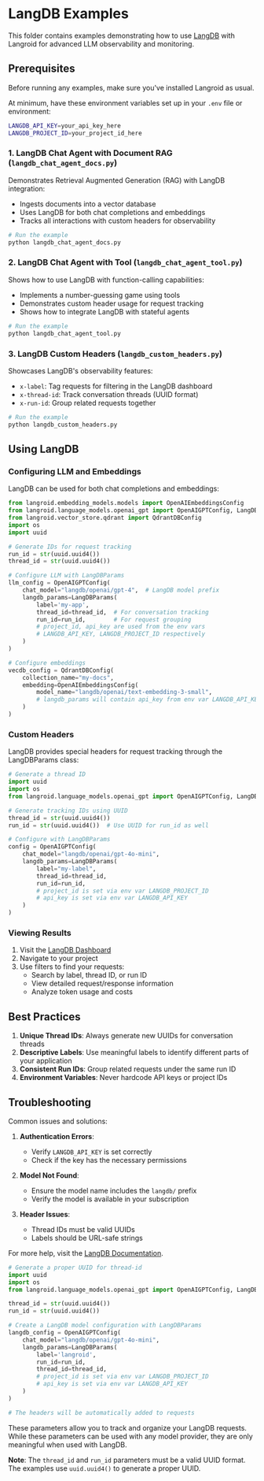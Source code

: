 # LangDB Examples

This folder contains examples demonstrating how to use [LangDB](https://langdb.com) with Langroid for advanced LLM observability and monitoring.

## Prerequisites

Before running any examples, make sure you've installed Langroid as usual.


At minimum, have these environment variables set up in your `.env` file or environment:
```bash
LANGDB_API_KEY=your_api_key_here
LANGDB_PROJECT_ID=your_project_id_here
```

### 1. LangDB Chat Agent with Document RAG (`langdb_chat_agent_docs.py`)

Demonstrates Retrieval Augmented Generation (RAG) with LangDB integration:
- Ingests documents into a vector database
- Uses LangDB for both chat completions and embeddings
- Tracks all interactions with custom headers for observability

```python
# Run the example
python langdb_chat_agent_docs.py
```

### 2. LangDB Chat Agent with Tool (`langdb_chat_agent_tool.py`)

Shows how to use LangDB with function-calling capabilities:
- Implements a number-guessing game using tools
- Demonstrates custom header usage for request tracking
- Shows how to integrate LangDB with stateful agents

```python
# Run the example
python langdb_chat_agent_tool.py
```

### 3. LangDB Custom Headers (`langdb_custom_headers.py`)

Showcases LangDB's observability features:
- `x-label`: Tag requests for filtering in the LangDB dashboard
- `x-thread-id`: Track conversation threads (UUID format)
- `x-run-id`: Group related requests together

```python
# Run the example
python langdb_custom_headers.py
```

## Using LangDB

### Configuring LLM and Embeddings

LangDB can be used for both chat completions and embeddings:

```python
from langroid.embedding_models.models import OpenAIEmbeddingsConfig
from langroid.language_models.openai_gpt import OpenAIGPTConfig, LangDBParams
from langroid.vector_store.qdrant import QdrantDBConfig
import os
import uuid

# Generate IDs for request tracking
run_id = str(uuid.uuid4())
thread_id = str(uuid.uuid4())

# Configure LLM with LangDBParams
llm_config = OpenAIGPTConfig(
    chat_model="langdb/openai/gpt-4",  # LangDB model prefix
    langdb_params=LangDBParams(
        label='my-app',
        thread_id=thread_id,  # For conversation tracking
        run_id=run_id,        # For request grouping
        # project_id, api_key are used from the env vars
        # LANGDB_API_KEY, LANGDB_PROJECT_ID respectively
    )
)

# Configure embeddings
vecdb_config = QdrantDBConfig(
    collection_name="my-docs",
    embedding=OpenAIEmbeddingsConfig(
        model_name="langdb/openai/text-embedding-3-small",
        # langdb_params will contain api_key from env var LANGDB_API_KEY
    )
)
```

### Custom Headers

LangDB provides special headers for request tracking through the LangDBParams class:

```python
# Generate a thread ID
import uuid
import os
from langroid.language_models.openai_gpt import OpenAIGPTConfig, LangDBParams

# Generate tracking IDs using UUID
thread_id = str(uuid.uuid4())
run_id = str(uuid.uuid4())  # Use UUID for run_id as well

# Configure with LangDBParams
config = OpenAIGPTConfig(
    chat_model="langdb/openai/gpt-4o-mini",
    langdb_params=LangDBParams(
        label="my-label",
        thread_id=thread_id,
        run_id=run_id,
        # project_id is set via env var LANGDB_PROJECT_ID
        # api_key is set via env var LANGDB_API_KEY
    )
)
```

### Viewing Results

1. Visit the [LangDB Dashboard](https://dashboard.langdb.com)
2. Navigate to your project
3. Use filters to find your requests:
   - Search by label, thread ID, or run ID
   - View detailed request/response information
   - Analyze token usage and costs

## Best Practices

1. **Unique Thread IDs**: Always generate new UUIDs for conversation threads
2. **Descriptive Labels**: Use meaningful labels to identify different parts of your application
3. **Consistent Run IDs**: Group related requests under the same run ID
4. **Environment Variables**: Never hardcode API keys or project IDs

## Troubleshooting

Common issues and solutions:

1. **Authentication Errors**:
   - Verify `LANGDB_API_KEY` is set correctly
   - Check if the key has the necessary permissions

2. **Model Not Found**:
   - Ensure the model name includes the `langdb/` prefix
   - Verify the model is available in your subscription

3. **Header Issues**:
   - Thread IDs must be valid UUIDs
   - Labels should be URL-safe strings

For more help, visit the [LangDB Documentation](https://docs.langdb.com).


```python
# Generate a proper UUID for thread-id
import uuid
import os
from langroid.language_models.openai_gpt import OpenAIGPTConfig, LangDBParams

thread_id = str(uuid.uuid4())
run_id = str(uuid.uuid4())

# Create a LangDB model configuration with LangDBParams
langdb_config = OpenAIGPTConfig(
    chat_model="langdb/openai/gpt-4o-mini",
    langdb_params=LangDBParams(
        label='langroid',
        run_id=run_id,
        thread_id=thread_id,
        # project_id is set via env var LANGDB_PROJECT_ID
        # api_key is set via env var LANGDB_API_KEY
    )
)

# The headers will be automatically added to requests
```

These parameters allow you to track and organize your LangDB requests. While these parameters can be used with any model provider, they are only meaningful when used with LangDB.

**Note**: The `thread_id` and `run_id` parameters must be a valid UUID format. 
The examples use `uuid.uuid4()` to generate a proper UUID.
